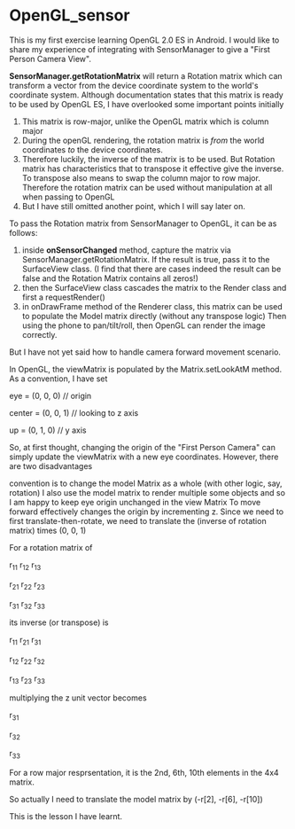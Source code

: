 # OpenGL_sensor
This is my first exercise learning OpenGL 2.0 ES in Android.  I would like to share my experience of integrating with SensorManager to give a "First Person Camera View".

**SensorManager.getRotationMatrix** will return a Rotation matrix which can transform a vector from the device coordinate system to the world's coordinate system.  Although documentation states that this matrix is ready to be used by OpenGL ES, I have overlooked some important points initially

1. This matrix is row-major, unlike the OpenGL matrix which is column major
2. During the openGL rendering, the rotation matrix is *from* the world coordinates *to* the device coordinates.
3. Therefore luckily, the inverse of the matrix is to be used.  But Rotation matrix has characteristics that to transpose it effective give the inverse.  To transpose also means to swap the column major to row major.  Therefore the rotation matrix can be used without manipulation at all when passing to OpenGL
4. But I have still omitted another point, which I will say later on.

To pass the Rotation matrix from SensorManager to OpenGL, it can be as follows:

1. inside **onSensorChanged** method, capture the matrix via SensorManager.getRotationMatrix.  If the result is true, pass it to the SurfaceView class.  (I find that there are cases indeed the result can be false and the Rotation Matrix contains all zeros!)
2. then the SurfaceView class cascades the matrix  to the Render class and first a requestRender()
3. in onDrawFrame method of the Renderer class, this matrix can be used to populate the Model matrix directly (without any transpose logic)
Then using the phone to pan/tilt/roll, then OpenGL can render the image correctly.

But I have not yet said how to handle camera forward movement scenario.

In OpenGL, the viewMatrix is populated by the Matrix.setLookAtM method.  As a convention, I have set

eye = (0, 0, 0) // origin

center = (0, 0, 1) // looking to z axis 

up = (0, 1, 0) // y axis

So, at first thought, changing the origin of the "First Person Camera" can simply update the viewMatrix with a new eye coordinates.  However, there are two disadvantages

convention is to change the model Matrix as a whole (with other logic, say, rotation)
I also use the model matrix to render multiple some objects and so I am happy to keep eye origin unchanged in the view Matrix
To move forward effectively changes the origin by incrementing z.  Since we need to first translate-then-rotate, we need to translate the (inverse of rotation matrix) times (0, 0, 1)

For a rotation matrix of

r<sub>11</sub> r<sub>12</sub> r<sub>13</sub>

r<sub>21</sub> r<sub>22</sub> r<sub>23</sub>

r<sub>31</sub> r<sub>32</sub> r<sub>33</sub>

its inverse (or transpose) is

r<sub>11</sub> r<sub>21</sub> r<sub>31</sub>

r<sub>12</sub> r<sub>22</sub> r<sub>32</sub>

r<sub>13</sub> r<sub>23</sub> r<sub>33</sub>

multiplying the z unit vector becomes

r<sub>31</sub>

r<sub>32</sub>

r<sub>33</sub>

For a row major resprsentation, it is the 2nd, 6th, 10th elements in the 4x4 matrix.

So actually I need to translate the model matrix by (-r[2], -r[6], -r[10])

This is the lesson I have learnt.
